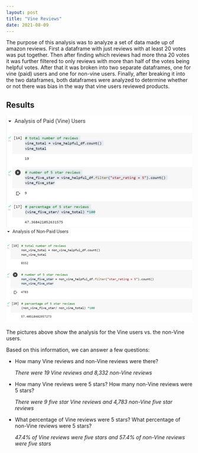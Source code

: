 ```yaml
---
layout: post
title: "Vine Reviews"
date: 2021-08-09
---
```

The purpose of this analysis was to analyze a set of data made up of amazon reviews. First a dataframe with just reviews with at least 20 votes was put together. Then after finding which reviews had more thna 20 votes it was further filtered to only reviews with more than half of the votes being helpful votes. After that it was broken into two separate dataframes, one for vine (paid) users and one for non-vine users. Finally, after breaking it into the two dataframes, both dataframes were analyzed to determine whether or not there was bias in the way that vine users reviewed products.

## Results 
<img src = "/assets/vine_reviews.png">
<img src = "/assets/non_vine_reviews.png">

The pictures above show the analysis for the Vine users vs. the non-Vine users.

Based on this information, we can answer a few questions:
* How many Vine reviews and non-Vine reviews were there?

  *There were 19 Vine reviews and 8,332 non-Vine reviews*
  
* How many Vine reviews were 5 stars? How many non-Vine reviews were 5 stars? 

  *There were 9 five star Vine reviews and 4,783 non-Vine five star reviews*
  
* What percentage of Vine reviews were 5 stars? What percentage of non-Vine reviews were 5 stars?

  *47.4% of Vine reviews were five stars and 57.4% of non-Vine reviews were five stars*
